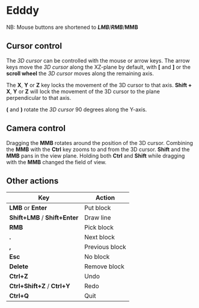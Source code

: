 # Edddy

NB: Mouse buttons are shortened to ***LMB***/***RMB***/**MMB**

## Cursor control

The _3D cursor_ can be controlled with the mouse or arrow keys. The arrow keys move the _3D cursor_ along the XZ-plane by default, with **\[** and **\]** or the **scroll wheel** the _3D cursor_ moves along the remaining axis.

The **X**, **Y** or **Z** key locks the movement of the 3D cursor to that axis. **Shift + X**, **Y** or **Z** will lock the movement of the 3D cursor to the plane perpendicular to that axis.

**(** and **)** rotate the _3D cursor_ 90 degrees along the Y-axis.

## Camera control

Dragging the **MMB** rotates around the position of the 3D cursor. Combining the **MMB** with the **Ctrl** key zooms to and from the 3D cursor. **Shift** and the **MMB** pans in the view plane. Holding both **Ctrl** and **Shift** while dragging with the **MMB** changed the field of view.


## Other actions

Key | Action
----|-------
**LMB** or **Enter**| Put block
**Shift+LMB** / **Shift+Enter**| Draw line
**RMB** | Pick block
**.** | Next block
**,** | Previous block
**Esc**| No block
**Delete**| Remove block
**Ctrl+Z**| Undo
**Ctrl+Shift+Z** / **Ctrl+Y**| Redo
**Ctrl+Q**| Quit